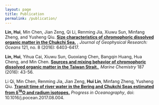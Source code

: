 ```yaml
---
layout: page
title: Publication
permalink: /publication/
---
```

**Lin, Hui**, Min Chen, Jian Zeng, Qi Li, Renming Jia, Xiuwu Sun, Minfang Zheng, and Yusheng Qiu. [**Size characteristics of chromophoric dissolved organic matter in the Chukchi Sea.**](http://onlinelibrary.wiley.com/doi/10.1002/2016JC011771/abstract) , *Journal of Geophysical Research: Oceans* 121, no. 8 (2016): 6403-6417.

**Lin, Hui**, Yihua Cai, Xiuwu Sun, Guoxiang Chen, Bangqin Huang, Hua Cheng, and Min Chen. [**Sources and mixing behavior of chromophoric dissolved organic matter in the Taiwan Strait.**](http://www.sciencedirect.com/science/article/pii/S0304420316301840), *Marine Chemistry* 187 (2016): 43-56.

Li Qi, Min Chen, Renming Jia, Jian Zeng, **Hui Lin**, Minfang Zheng, Yusheng Qiu. [**Transit time of river water in the Bering and Chukchi Seas estimated from δ<sup>18</sup>O and radium isotopes.**](http://www.sciencedirect.com/science/article/pii/S007966111730037X?via%3Dihub) *Progress in Oceanography*, doi: 10.1016/j.pocean.2017.08.004.
